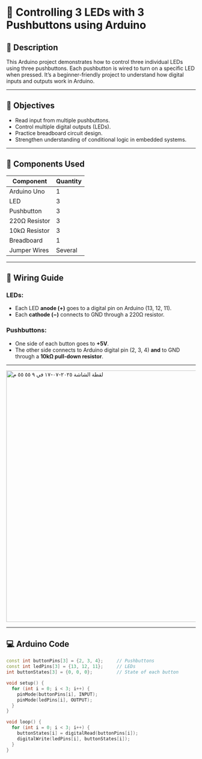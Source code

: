 # 🔌 Controlling 3 LEDs with 3 Pushbuttons using Arduino

## 📄 Description
This Arduino project demonstrates how to control three individual LEDs using three pushbuttons. Each pushbutton is wired to turn on a specific LED when pressed. It’s a beginner-friendly project to understand how digital inputs and outputs work in Arduino.

---

## 🎯 Objectives
- Read input from multiple pushbuttons.
- Control multiple digital outputs (LEDs).
- Practice breadboard circuit design.
- Strengthen understanding of conditional logic in embedded systems.

---

## 🧰 Components Used

| Component        | Quantity |
|------------------|----------|
| Arduino Uno      | 1        |
| LED              | 3        |
| Pushbutton       | 3        |
| 220Ω Resistor    | 3        |
| 10kΩ Resistor    | 3        |
| Breadboard       | 1        |
| Jumper Wires     | Several  |

---

## 🔌 Wiring Guide

### LEDs:
- Each LED **anode (+)** goes to a digital pin on Arduino (13, 12, 11).
- Each **cathode (−)** connects to GND through a 220Ω resistor.

### Pushbuttons:
- One side of each button goes to **+5V**.
- The other side connects to Arduino digital pin (2, 3, 4) **and** to GND through a **10kΩ pull-down resistor**.
---
<img width="600" height="667" alt="‏لقطة الشاشة ٢٠٢٥-٠٧-١٧ في ٩ ٥٥ ٥٥ م" src="https://github.com/user-attachments/assets/60dcba85-2edf-4649-9716-cb78905d2887" />

---

## 💻 Arduino Code

```cpp
const int buttonPins[3] = {2, 3, 4};     // Pushbuttons
const int ledPins[3] = {13, 12, 11};     // LEDs
int buttonStates[3] = {0, 0, 0};         // State of each button

void setup() {
  for (int i = 0; i < 3; i++) {
    pinMode(buttonPins[i], INPUT);
    pinMode(ledPins[i], OUTPUT);
  }
}

void loop() {
  for (int i = 0; i < 3; i++) {
    buttonStates[i] = digitalRead(buttonPins[i]);
    digitalWrite(ledPins[i], buttonStates[i]);
  }
}
